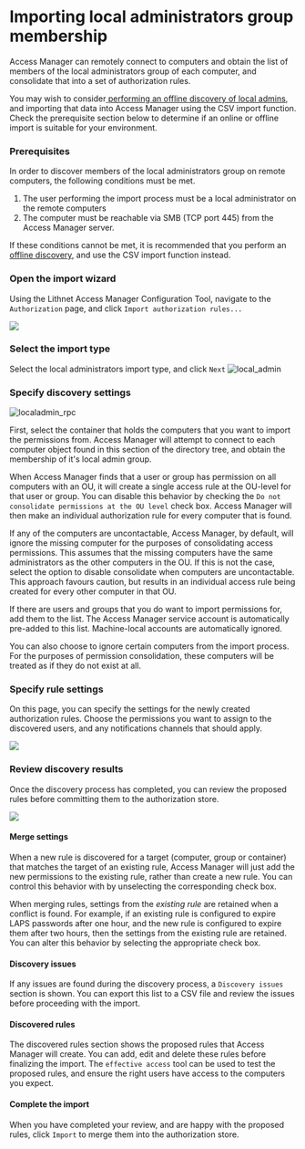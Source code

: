 # Importing local administrators group membership

Access Manager can remotely connect to computers and obtain the list of members of the local administrators group of each computer, and consolidate that into a set of authorization rules.

You may wish to consider[ performing an offline discovery of local admins](../../advanced-help/advanced-help-topics/performing-an-offline-discovery-of-local-admins.md), and importing that data into Access Manager using the CSV import function. Check the prerequisite section below to determine if an online or offline import is suitable for your environment.

### Prerequisites

In order to discover members of the local administrators group on remote computers, the following conditions must be met.

1. The user performing the import process must be a local administrator on the remote computers
2. The computer must be reachable via SMB (TCP port 445) from the Access Manager server.

If these conditions cannot be met, it is recommended that you perform an [offline discovery,](../../advanced-help/advanced-help-topics/performing-an-offline-discovery-of-local-admins.md) and use the CSV import function instead.

### Open the import wizard

Using the Lithnet Access Manager Configuration Tool, navigate to the `Authorization` page, and click `Import authorization rules...`

![](../../.gitbook/assets/ui-page-authz.png)

### Select the import type

Select the local administrators import type, and click `Next` ![local\_admin](../../.gitbook/assets/ui-page-import-type-localadminrpc.png)

### Specify discovery settings

![localadmin\_rpc](../../.gitbook/assets/ui-page-import-container-localadminrpc.png)

First, select the container that holds the computers that you want to import the permissions from. Access Manager will attempt to connect to each computer object found in this section of the directory tree, and obtain the membership of it's local admin group.

When Access Manager finds that a user or group has permission on all computers with an OU, it will create a single access rule at the OU-level for that user or group. You can disable this behavior by checking the `Do not consolidate permissions at the OU level` check box. Access Manager will then make an individual authorization rule for every computer that is found.

If any of the computers are uncontactable, Access Manager, by default, will ignore the missing computer for the purposes of consolidating access permissions. This assumes that the missing computers have the same administrators as the other computers in the OU. If this is not the case, select the option to disable consolidate when computers are uncontactable. This approach favours caution, but results in an individual access rule being created for every other computer in that OU.

If there are users and groups that you do want to import permissions for, add them to the list. The Access Manager service account is automatically pre-added to this list. Machine-local accounts are automatically ignored.

You can also choose to ignore certain computers from the import process. For the purposes of permission consolidation, these computers will be treated as if they do not exist at all.

### Specify rule settings

On this page, you can specify the settings for the newly created authorization rules. Choose the permissions you want to assign to the discovered users, and any notifications channels that should apply.

![](../../.gitbook/assets/ui-page-import-rulesettings.png)

### Review discovery results

Once the discovery process has completed, you can review the proposed rules before committing them to the authorization store.

![](../../.gitbook/assets/ui-page-import-results.png)

#### Merge settings

When a new rule is discovered for a target (computer, group or container) that matches the target of an existing rule, Access Manager will just add the new permissions to the existing rule, rather than create a new rule. You can control this behavior with by unselecting the corresponding check box.

When merging rules, settings from the _existing rule_ are retained when a conflict is found. For example, if an existing rule is configured to expire LAPS passwords after one hour, and the new rule is configured to expire them after two hours, then the settings from the existing rule are retained. You can alter this behavior by selecting the appropriate check box.

#### Discovery issues

If any issues are found during the discovery process, a `Discovery issues` section is shown. You can export this list to a CSV file and review the issues before proceeding with the import.

#### Discovered rules

The discovered rules section shows the proposed rules that Access Manager will create. You can add, edit and delete these rules before finalizing the import. The `effective access` tool can be used to test the proposed rules, and ensure the right users have access to the computers you expect.

#### Complete the import

When you have completed your review, and are happy with the proposed rules, click `Import` to merge them into the authorization store.
